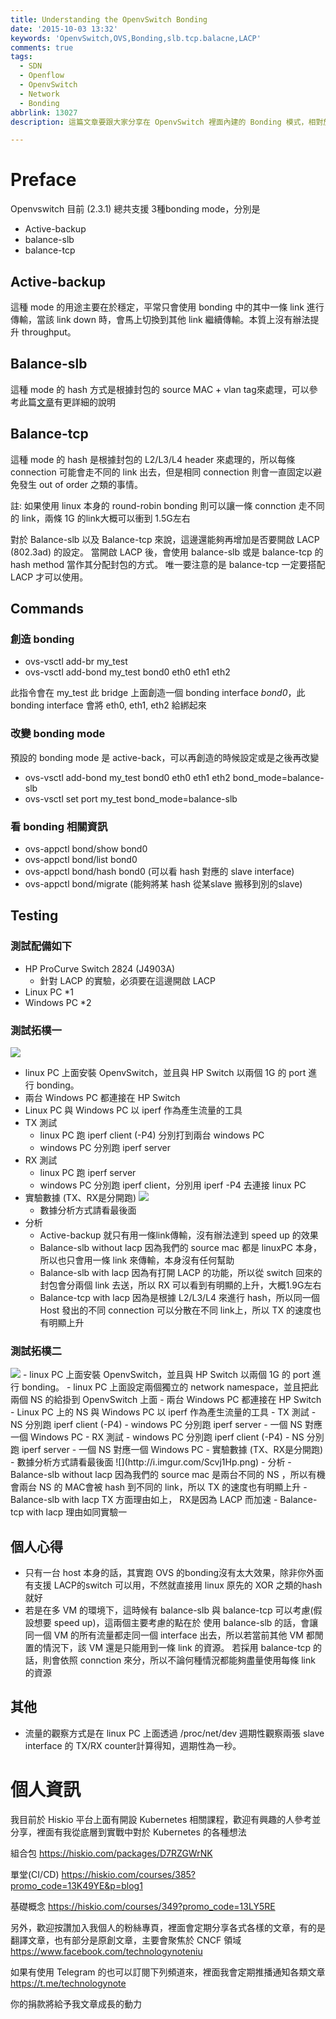 ```yaml
---
title: Understanding the OpenvSwitch Bonding
date: '2015-10-03 13:32'
keywords: 'OpenvSwitch,OVS,Bonding,slb.tcp.balacne,LACP'
comments: true
tags:
  - SDN
  - Openflow
  - OpenvSwitch
  - Network
  - Bonding
abbrlink: 13027
description: 這篇文章要跟大家分享在 OpenvSwitch 裡面內建的 Bonding 模式，相對於傳統 Linux Kernel 自帶的六種模式，OpenvSwitch 只有提供三種模式。這三種模式的用途以及分配的方式都完全不同，完全取決於使用者本身的環境需求，來判斷自行的環境需要採用哪種模式，有單純的 Active-backup 模式，也有 Active-Active 的模式。再 Active-Active 的模式中要如何去分配封包，可以針對 Layer2 也可以針對 Layer3/4 的環境來使用，這部份就是依賴管理員去思考的。

---
```


# Preface
Openvswitch 目前 (2.3.1) 總共支援 3種bonding mode，分別是
- Active-backup
- balance-slb
- balance-tcp


## Active-backup
這種 mode 的用途主要在於穩定，平常只會使用 bonding 中的其中一條 link 進行傳輸，當該 link down 時，會馬上切換到其他 link 繼續傳輸。本質上沒有辦法提升 throughput。

## Balance-slb
這種 mode 的 hash 方式是根據封包的 source MAC + vlan tag來處理，可以參考此篇[文章](http://openvswitch.org/pipermail/dev/2011-July/010028.html)有更詳細的說明

## Balance-tcp
這種 mode 的 hash 是根據封包的 L2/L3/L4 header 來處理的，所以每條 connection 可能會走不同的 link 出去，但是相同 connection 則會一直固定以避免發生 out of order 之類的事情。

註: 如果使用 linux 本身的 round-robin bonding 則可以讓一條 connction 走不同的 link，兩條 1G 的link大概可以衝到 1.5G左右


對於 Balance-slb 以及 Balance-tcp 來說，這邊還能夠再增加是否要開啟 LACP (802.3ad) 的設定。
當開啟 LACP 後，會使用 balance-slb 或是 balance-tcp 的 hash method 當作其分配封包的方式。
唯一要注意的是 balance-tcp 一定要搭配 LACP 才可以使用。

## Commands
### 創造 bonding
- ovs-vsctl add-br my_test
- ovs-vsctl add-bond my_test bond0 eth0 eth1 eth2

此指令會在 my_test 此 bridge 上面創造一個 bonding interface *bond0*，此 bonding interface 會將 eth0, eth1, eth2 給綁起來

### 改變 bonding mode
預設的 bonding mode 是 active-back，可以再創造的時候設定或是之後再改變
- ovs-vsctl add-bond my_test bond0 eth0 eth1 eth2 bond_mode=balance-slb
- ovs-vsctl set port my_test bond_mode=balance-slb

### 看 bonding 相關資訊
- ovs-appctl bond/show bond0
- ovs-appctl bond/list bond0
- ovs-appctl bond/hash bond0 (可以看 hash 對應的 slave interface)
- ovs-appctl bond/migrate (能夠將某 hash 從某slave 搬移到別的slave)

## Testing
### 測試配備如下
- HP ProCurve Switch 2824 (J4903A)
	- 針對 LACP 的實驗，必須要在這邊開啟 LACP
- Linux PC *1
- Windows PC *2

### 測試拓樸一
<img class="left" src="http://i.imgur.com/RbsM1rF.png">

- linux PC 上面安裝 OpenvSwitch，並且與 HP Switch 以兩個 1G 的 port 進行 bonding。
- 兩台 Windows PC 都連接在 HP Switch
- Linux PC 與 Windows PC 以 iperf 作為產生流量的工具
- TX 測試
	-	linux PC 跑 iperf client (-P4) 分別打到兩台 windows PC
  - windows PC 分別跑 iperf server
- RX 測試
	-	linux PC 跑 iperf server
  - windows PC 分別跑 iperf client，分別用 iperf -P4 去連接 linux PC
- 實驗數據 (TX、RX是分開跑)
![](http://i.imgur.com/nDNFI3L.png)
  - 數據分析方式請看最後面
- 分析
  - Active-backup 就只有用一條link傳輸，沒有辦法達到 speed up 的效果
  - Balance-slb without lacp 因為我們的 source mac 都是 linuxPC 本身，所以也只會用一條 link 來傳輸，本身沒有任何幫助
  - Balance-slb with lacp 因為有打開 LACP 的功能，所以從 switch 回來的封包會分兩個 link 去送，所以 RX 可以看到有明顯的上升，大概1.9G左右
  - Balance-tcp with lacp 因為是根據 L2/L3/L4 來進行 hash，所以同一個 Host 發出的不同 connection 可以分散在不同 link上，所以 TX 的速度也有明顯上升



### 測試拓樸二
<img class="left" src="http://i.imgur.com/Fm3Coea.png">
- linux PC 上面安裝 OpenvSwitch，並且與 HP Switch 以兩個 1G 的 port 進行 bonding。
- linux PC 上面設定兩個獨立的 network namespace，並且把此兩個 NS 的給掛到 OpenvSwitch 上面
- 兩台 Windows PC 都連接在 HP Switch
- Linux PC 上的 NS 與 Windows PC 以 iperf 作為產生流量的工具
- TX 測試
	-	NS 分別跑 iperf client (-P4)
  - windows PC 分別跑 iperf server
  - 一個 NS 對應一個 Windows PC
- RX 測試
	-	windows PC 分別跑 iperf client (-P4)
  - NS 分別跑 iperf server
  - 一個 NS 對應一個 Windows PC
- 實驗數據 (TX、RX是分開跑)
 - 數據分析方式請看最後面
![](http://i.imgur.com/Scvj1Hp.png)
- 分析
  - Balance-slb without lacp 因為我們的 source mac 是兩台不同的 NS ，所以有機會兩台 NS 的 MAC會被 hash 到不同的 link，所以 TX 的速度也有明顯上升
  - Balance-slb with lacp TX 方面理由如上， RX是因為 LACP 而加速
  - Balance-tcp with lacp 理由如同實驗一


## 個人心得
- 只有一台 host 本身的話，其實跑 OVS 的bonding沒有太大效果，除非你外面有支援 LACP的switch 可以用，不然就直接用 linux 原先的 XOR 之類的hash就好
- 若是在多 VM 的環境下，這時候有 balance-slb 與 balance-tcp 可以考慮(假設想要 speed up)，這兩個主要考慮的點在於
使用 balance-slb 的話，會讓同一個 VM 的所有流量都走同一個 interface 出去，所以若當前其他 VM 都閒置的情況下，該 VM 還是只能用到一條 link 的資源。
若採用 balance-tcp 的話，則會依照 connction 來分，所以不論何種情況都能夠盡量使用每條 link 的資源


## 其他
- 流量的觀察方式是在 linux PC 上面透過 /proc/net/dev 週期性觀察兩張 slave interface 的 TX/RX counter計算得知，週期性為一秒。



# 個人資訊
我目前於 Hiskio 平台上面有開設 Kubernetes 相關課程，歡迎有興趣的人參考並分享，裡面有我從底層到實戰中對於 Kubernetes 的各種想法

組合包
https://hiskio.com/packages/D7RZGWrNK

單堂(CI/CD)
https://hiskio.com/courses/385?promo_code=13K49YE&p=blog1

基礎概念
https://hiskio.com/courses/349?promo_code=13LY5RE

另外，歡迎按讚加入我個人的粉絲專頁，裡面會定期分享各式各樣的文章，有的是翻譯文章，也有部分是原創文章，主要會聚焦於 CNCF 領域
https://www.facebook.com/technologynoteniu

如果有使用 Telegram 的也可以訂閱下列頻道來，裡面我會定期推播通知各類文章
https://t.me/technologynote

你的捐款將給予我文章成長的動力
<script type="text/javascript" src="https://cdnjs.buymeacoffee.com/1.0.0/button.prod.min.js" data-name="bmc-button" data-slug="hwchiu" data-color="#000000" data-emoji=""  data-font="Cookie" data-text="Buy me a coffee" data-outline-color="#fff" data-font-color="#fff" data-coffee-color="#fd0" ></script>